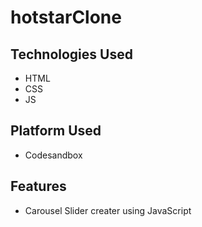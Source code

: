 # hotstarClone

## Technologies Used
* HTML
* CSS
* JS

## Platform Used
* Codesandbox

## Features
* Carousel Slider creater using JavaScript
